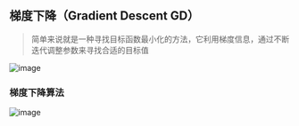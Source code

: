 ## 梯度下降（Gradient Descent GD）
> 简单来说就是一种寻找目标函数最小化的方法，它利用梯度信息，通过不断迭代调整参数来寻找合适的目标值

![image](https://user-images.githubusercontent.com/13389058/144560950-d33f93c0-7bc0-4ba5-97e0-5421cfed8941.png)

### 梯度下降算法

![image](https://user-images.githubusercontent.com/13389058/144561270-ebe16016-05ad-4d3b-89a8-9553aceb65a3.png)
